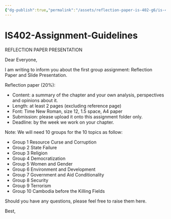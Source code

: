 ```yaml
---
{"dg-publish":true,"permalink":"/assets/reflection-paper-is-402-g6/is-402-assignment-guidelines/"}
---
```


# IS402-Assignment-Guidelines

REFLECTION PAPER PRESENTATION

Dear Everyone,

I am writing to inform you about the first group assignment: Reflection Paper and Slide Presentation.

Reflection paper (20%):

- Content: a summary of the chapter and your own analysis, perspectives and opinions about it.
- Length: at least 2 pages (excluding reference page)
- Font: Time New Roman, size 12, 1.5 space, A4 paper
- Submission: please upload it onto this assignment folder only.
- Deadline: by the week we work on your chapter.

Note: We will need 10 groups for the 10 topics as follow:

- Group 1 Resource Curse and Corruption
- Group 2 State Failure
- Group 3 Religion
- Group 4 Democratization
- Group 5 Women and Gender
- Group 6 Environment and Development
- Group 7 Government and Aid Conditionality
- Group 8 Security
- Group 9 Terrorism
- Group 10 Cambodia before the Killing Fields

Should you have any questions, please feel free to raise them here.

Best,